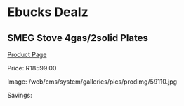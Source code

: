 
# Ebucks Dealz
## SMEG Stove 4gas/2solid Plates
[Product Page](https://www.ebucks.com/web/shop/productSelected.do?prodId=894830965&catId=1196429345)

Price: R18599.00

Image: /web/cms/system/galleries/pics/prodimg/59110.jpg

Savings: 


	